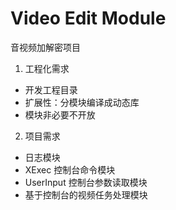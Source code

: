 # Video Edit Module

音视频加解密项目

1. 工程化需求

- 开发工程目录
- 扩展性：分模块编译成动态库
- 模块非必要不开放

2. 项目需求

- 日志模块
- XExec 控制台命令模块
- UserInput 控制台参数读取模块
- 基于控制台的视频任务处理模块
